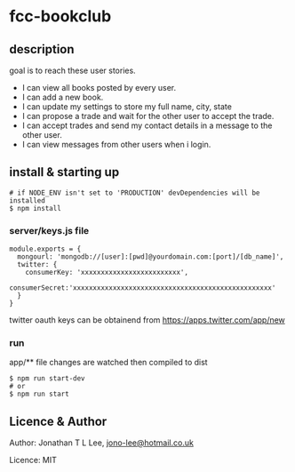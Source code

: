 # fcc-bookclub

## description
goal is to reach these user stories.
  - I can view all books posted by every user.
  - I can add a new book.
  - I can update my settings to store my full name, city, state
  - I can propose a trade and wait for the other user to accept the trade.
  - I can accept trades and send my contact details in a message to the other user.
  - I can view messages from other users when i login.

## install & starting up
```shell
# if NODE_ENV isn't set to 'PRODUCTION' devDependencies will be installed
$ npm install

```
### server/keys.js file
```
module.exports = {
  mongourl: 'mongodb://[user]:[pwd]@yourdomain.com:[port]/[db_name]',
  twitter: {
    consumerKey: 'xxxxxxxxxxxxxxxxxxxxxxxxx',
    consumerSecret:'xxxxxxxxxxxxxxxxxxxxxxxxxxxxxxxxxxxxxxxxxxxxxxxxxx'
  }
}
```
twitter oauth keys can be obtainend from https://apps.twitter.com/app/new

### run
app/** file changes are watched then compiled to dist
```
$ npm run start-dev
# or
$ npm run start
```

## Licence & Author
Author: Jonathan T L Lee, <jono-lee@hotmail.co.uk>

Licence: MIT
